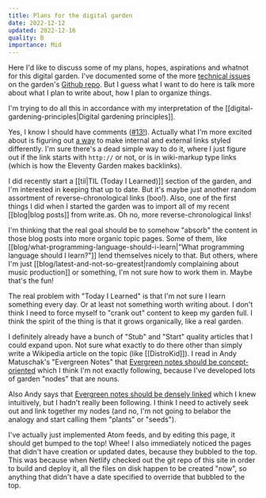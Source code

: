 ```yaml
---
title: Plans for the digital garden
date: 2022-12-12
updated: 2022-12-16
quality: B
importance: Mid
---
```

Here I'd like to discuss some of my plans, hopes, aspirations and whatnot for this digital garden. I've documented some of the more [technical issues](https://github.com/audiodude/garden.travisbriggs.com/issues) on the garden's [Github repo](https://github.com/audiodude/garden.travisbriggs.com). But I guess what I want to do here is talk more about what I plan to write about, how I plan to organize things.

I'm trying to do all this in accordance with my interpretation of the [[digital-gardening-principles|Digital gardening principles]].

Yes, I know I should have comments ([#13!](https://github.com/audiodude/garden.travisbriggs.com/issues/13)). Actually what I'm more excited about is figuring out [a way](https://github.com/audiodude/garden.travisbriggs.com/issues/3) to make internal and external links styled differently. I'm sure there's a dead simple way to do it, where I just figure out if the link starts with `http://` or not, or is in wiki-markup type links (which is how the Eleventy Garden makes backlinks).

I did recently start a [[til|TIL (Today I Learned)]] section of the garden, and I'm interested in keeping that up to date. But it's maybe just another random assortment of reverse-chronological links (boo!). Also, one of the first things I did when I started the garden was to import all of my recent [[blog|blog posts]] from write.as. Oh no, more reverse-chronological links!

I'm thinking that the real goal should be to somehow "absorb" the content in those blog posts into more organic topic pages. Some of them, like [[blog/what-programming-language-should-i-learn|"What programming language should I learn?"]] lend themselves nicely to that. But others, where I'm just [[blog/latest-and-not-so-greatest|randomly complaining about music production]] or something, I'm not sure how to work them in. Maybe that's the fun!

The real problem with "Today I Learned" is that I'm not sure I learn something every day. Or at least not something worth writing about. I don't think I need to force myself to "crank out" content to keep my garden full. I think the spirit of the thing is that it grows organically, like a real garden.

I definitely already have a bunch of "Stub" and "Start" quality articles that I could expand upon. Not sure what exactly to do there other than simply write a Wikipedia article on the topic (like [[DistroKid]]). I read in Andy Matuschak's "Evergreen Notes" that [Evergreen notes should be concept-oriented](https://notes.andymatuschak.org/About_these_notes?stackedNotes=z4SDCZQeRo4xFEQ8H4qrSqd68ucpgE6LU155C&stackedNotes=z6bci25mVUBNFdVWSrQNKr6u7AZ1jFzfTVbMF) which I think I'm not exactly following, because I've developed lots of garden "nodes" that are nouns.

Also Andy says that [Evergreen notes should be densely linked](https://notes.andymatuschak.org/About_these_notes?stackedNotes=z4SDCZQeRo4xFEQ8H4qrSqd68ucpgE6LU155C&stackedNotes=z6bci25mVUBNFdVWSrQNKr6u7AZ1jFzfTVbMF&stackedNotes=z2HUE4ABbQjUNjrNemvkTCsLa1LPDRuwh1tXC) which I knew intuitively, but I hadn't really been following. I think I need to actively seek out and link together my nodes (and no, I'm not going to belabor the analogy and start calling them "plants" or "seeds").

I've actually just implemented Atom feeds, and by editing this page, it should get bumped to the top! Whee! I also immediately noticed the pages that didn't have creation or updated dates, because they bubbled to the top. This was because when Netlify checked out the git repo of this site in order to build and deploy it, all the files on disk happen to be created "now", so anything that didn't have a date specified to override that bubbled to the top.